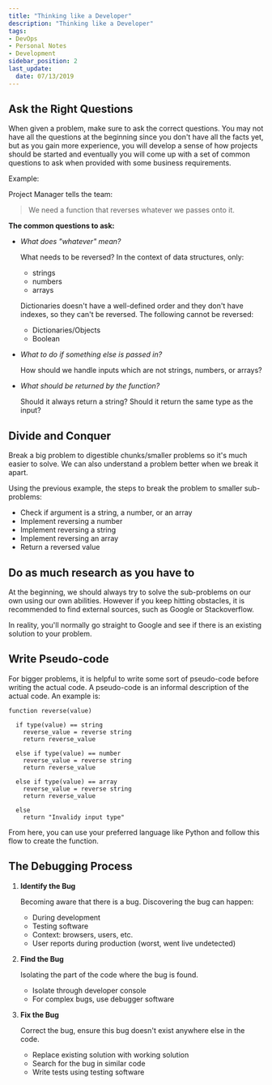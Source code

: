 ```yaml
---
title: "Thinking like a Developer"
description: "Thinking like a Developer"
tags: 
- DevOps
- Personal Notes
- Development
sidebar_position: 2
last_update:
  date: 07/13/2019
---
```


## Ask the Right Questions 

When given a problem, make sure to ask the correct questions. You may not have all the questions at the beginning since you don't have all the facts yet, but as you gain more experience, you will develop a sense of how projects should be started and eventually you will come up with a set of common questions to ask when provided with some business requirements.

Example: 

Project Manager tells the team:

> We need a function that reverses whatever we passes onto it. 


**The common questions to ask:**

- *What does "whatever" mean?*

    What needs to be reversed? In the context of data structures, only:
    
    - strings
    - numbers
    - arrays
    
    Dictionaries doesn't have a well-defined order and they don't have indexes, so they can't be reversed. The following cannot be reversed:

    - Dictionaries/Objects 
    - Boolean 

- *What to do if something else is passed in?*

    How should we handle inputs which are not strings, numbers, or arrays? 

- *What should be returned by the function?*

    Should it always return a string?
    Should it return the same type as the input?

## Divide and Conquer 

Break a big problem to digestible chunks/smaller problems so it's much easier to solve. We can also understand a problem better when we break it apart.

Using the previous example, the steps to break the problem to smaller sub-problems:

- Check if argument is a string, a number, or an array
- Implement reversing a number
- Implement reversing a string 
- Implement reversing an array
- Return a reversed value 

## Do as much research as you have to

At the beginning, we should always try to solve the sub-problems on our own using our own abilities. However if you keep hitting obstacles, it is recommended to find external sources, such as Google or Stackoverflow.

In reality, you'll normally go straight to Google and see if there is an existing solution to your problem.

## Write Pseudo-code

For bigger problems, it is helpful to write some sort of pseudo-code before writing the actual code. A pseudo-code is an informal description of the actual code. An example is:

```plaintext
function reverse(value) 

  if type(value) == string
    reverse_value = reverse string 
    return reverse_value

  else if type(value) == number
    reverse_value = reverse string 
    return reverse_value

  else if type(value) == array
    reverse_value = reverse string 
    return reverse_value

  else
    return "Invalidy input type"
```

From here, you can use your preferred language like Python and follow this flow to create the function.

## The Debugging Process 

1. **Identify the Bug**

    Becoming aware that there is a bug. Discovering the bug can happen:

    - During development
    - Testing software
    - Context: browsers, users, etc.
    - User reports during production (worst, went live undetected)

2. **Find the Bug**

    Isolating the part of the code where the bug is found.

    - Isolate through developer console
    - For complex bugs, use debugger software 

3. **Fix the Bug**

    Correct the bug, ensure this bug doesn't exist anywhere else in the code.

    - Replace existing solution with working solution
    - Search for the bug in similar code
    - Write tests using testing software